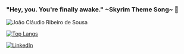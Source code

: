 ### "Hey, you. You're finally awake." ~Skyrim Theme Song~ 👋

![João Cláudio Ribeiro de Sousa](https://github-readme-stats.vercel.app/api?username=joaoclaudiorsDev&show_icons=true&theme=cobalt)

[![Top Langs](https://github-readme-stats.vercel.app/api/top-langs/?username=joaoclaudiorsDev&hide_progress=true)](https://github.com/anuraghazra/github-readme-stats)

[![LinkedIn](https://img.shields.io/badge/LinkedIn-0077B5?style=for-the-badge&logo=linkedin&logoColor=white)](https://www.linkedin.com/in/joao-cladio-ribeiro-de-sousa-364315194/)
